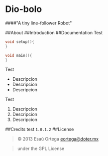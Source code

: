 Dio-bolo
========

####"A tiny line-follower Robot"

##About
##Introduction
##Documentation
Test

```c
void setup(){
}

void main(){
}
```

Test

* Descripcion
* Descripcion
* Descripcion

Test

1. Descripcion
2. Descripcion
3. Descripcion


##Credits
test
`1.0.1.2`
##License
> &copy; 2013 Esaú Ortega <eortega@doter.mx>

> under the GPL License
